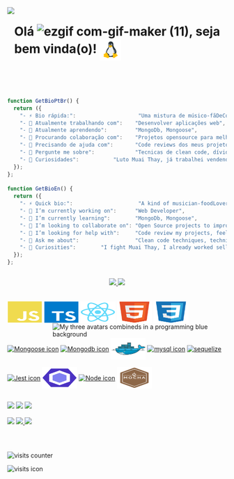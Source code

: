 <img align="left" height="150em" src="https://user-images.githubusercontent.com/87591265/172029932-67a144d4-48b4-4103-864f-6dc5ca1ee2ec.png"/>

# Olá ![ezgif com-gif-maker (11)](https://user-images.githubusercontent.com/87591265/171522857-b7c02ada-f81a-4784-ac16-09ef93a2f4d2.gif), seja bem vinda(o)! <img align="center" height="50" width="50" alt="Chai icon" src="https://github.com/IvanRafael-Dev/MeuPrimeiroRepositorio/blob/master/Images/linux_ico.png">
<br><br><br>

```javaScript
function GetBioPtBr() {
  return ({
    "- ⚡ Bio rápida:":                    "Uma mistura de músico-fãDeComidas-gamer-amanteDaNatureza-programador",
    "- 🔭 Atualmente trabalhando com":    "Desenvolver aplicações web",
    "- 🌱 Atualmente aprendendo":         "MongoDb, Mongoose",
    "- 👯 Procurando colaboração com":    "Projetos opensource para melhoria em Technical Debt",
    "- 🤔 Precisando de ajuda com":       "Code reviews dos meus projetos, fique a vontade pra abrir PRs!",
    "- 💬 Pergunte me sobre":             "Tecnicas de clean code, dívida técnica, futuro das empresas de desenvolvimento",
    "- 👀 Curiosidades": 		  "Luto Muai Thay, já trabalhei vendendo chinelo na praia pra pagar a faculdade, amo banho de caneca, andar de bicicleta na chuva, jogo bike polo, gosto de engenhocas eletrônicas",
  });
};

function GetBioEn() {
  return ({
    "- ⚡ Quick bio:":                     "A kind of musician-foodLover-gamer-natureLover-programmer",
    "- 🔭 I’m currently working on":      "Web Developer",
    "- 🌱 I’m currently learning":        "MongoDb, Mongoose",
    "- 👯 I’m looking to collaborate on": "Open Source projects to improvement Technical Debt!",
    "- 🤔 I’m looking for help with":     "Code review my projects, feel free to open PRs and help me!",
    "- 💬 Ask me about":                  "Clean code techniques, technical debt, future of development companies",
    "- 👀 Curiosities": 		  "I fight Muai Thay, I already worked selling flip flops on the beach to pay for college, I love bucket bath, I love bike riding in the rain, I play bike polo, I like electronic gadgets",
  });
};
```
  ##

<div align="center">
  <a href="https://github.com/italosergio">
  <img height="180em" src="https://github-readme-stats.vercel.app/api?username=italosergio&show_icons=true&theme=github_dark&include_all_commits=true&count_private=true"/>
  <img height="180em" src="https://github-readme-stats.vercel.app/api/top-langs/?username=italosergio&layout=compact&langs_count=7&theme=github_dark"/>
</div>

<div style="display: inline_block"><br>

<div style="display: inline_block"><br>
  <a href="https://www.javascript.com/"><img align="center" alt="Js icon" height="50" width="80" src="https://raw.githubusercontent.com/devicons/devicon/master/icons/javascript/javascript-plain.svg"></a>
  <a href="https://www.typescriptlang.org//"><img align="center" alt="Ts icon" height="50" width="80" src="https://raw.githubusercontent.com/devicons/devicon/master/icons/typescript/typescript-plain.svg"></a>
  <a href="https://pt-br.reactjs.org/"><img align="center" alt="React icon" height="50" width="80" src="https://raw.githubusercontent.com/devicons/devicon/master/icons/react/react-original.svg"></a>
  <a href="https://www.w3schools.com/html"><img align="center" alt="HTML icon" height="50" width="80" src="https://raw.githubusercontent.com/devicons/devicon/master/icons/html5/html5-original.svg"></a>
  <a href="https://www.w3schools.com/html"><img align="center" alt="CSS icon" height="50" width="80" src="https://raw.githubusercontent.com/devicons/devicon/master/icons/css3/css3-original.svg"></a>
  <img align="right" width="400" alt="My three avatars combineds in a programming blue background" src="https://user-images.githubusercontent.com/87591265/172029753-614f0d2b-0fe3-4fec-9c2f-e75df35450bc.png">
</div>

<div style="display: inline_block"><br>
  <a href="https://mongoosejs.com"><img align="center" alt="Mongoose icon" height="100em" width="80" src="https://cdn2.hubspot.net/hubfs/4008838/mogoose-logo.png"></a>
  <a href="https://www.mongodb.com"><img align="center" alt="Mongodb icon" height="50" width="80" src="https://cdn.jsdelivr.net/gh/devicons/devicon/icons/mongodb/mongodb-original.svg"></a>
  <a href="https://docs.docker.com"><img align="center" alt="Docker icon" height="50" width="80" src="https://raw.githubusercontent.com/devicons/devicon/master/icons/docker/docker-original.svg"></a>
  <a href="https://dev.mysql.com/doc/"><img align="center" alt="mysql icon" height="50" width="80" src="https://cdn.jsdelivr.net/gh/devicons/devicon/icons/mysql/mysql-original.svg"></a>
  <a href="https://sequelize.org"><img align="center" alt="sequelize" height="50" width="80" src="https://cdn.jsdelivr.net/gh/devicons/devicon/icons/sequelize/sequelize-original.svg" /></a>
</div>
	
<div style="display: inline_block"><br>
  	<a href="https://jestjs.io"><img align="center" alt="Jest icon" height="50" width="80" src="https://www.vectorlogo.zone/logos/jestjsio/jestjsio-icon.svg"></a>
  	<a href="https://eslint.org"><img align="center" alt="eslint" height="50" width="80" src="https://raw.githubusercontent.com/devicons/devicon/master/icons/eslint/eslint-original.svg"></a>
	<a href="https://nodejs.org"><img align="center" alt="Node icon" height="50" width="80" src="https://cdn.jsdelivr.net/gh/devicons/devicon/icons/nodejs/nodejs-original.svg"></a>
  	<a href="https://mochajs.org"><img align="center" height="50" width="80" alt="Mocha icon" src="https://github.com/IvanRafael-Dev/MeuPrimeiroRepositorio/blob/master/Images/mocha.svg"></a>
  	
</div>

  ##
  
<div> 

  <a href="https://www.linkedin.com/in/italosergio/" target="_blank"><img src="https://img.shields.io/badge/-LinkedIn-%230077B5?style=for-the-badge&logo=linkedin&logoColor=white" target="_blank"></a> 
  <a href="https://instagram.com/italosergio" target="_blank"><img src="https://img.shields.io/badge/-Instagram-%23FF081A?style=for-the-badge&logo=instagram&logoColor=white" target="_blank"></a>
  <a target="_blank" href="https://wa.me/5588994693031?text=Olá!%20Encontrei%20seu%20GitHub.%20Podemos%20conversar%20por%20aqui?">
    <img src="https://img.shields.io/badge/WhatsApp-4BB749?style=for-the-badge&logo=whatsapp&logoColor=white" />        
  </a><br>
  <a href = "mailto:italo@linuxmail.org"><img src="https://img.shields.io/badge/-Email-002050?style=for-the-badge&logo=Minutemailer&logoColor=white" target="_blank"></a>
  <a target="_blank" href="https://drive.google.com/file/d/1zhGrd5nkzlL2J3xfDkaz5yhjErL2cp1c/view?usp=sharing">
    <img src="https://img.shields.io/badge/CV-PTBR-2D3748?style=for-the-badge&logo=readthedocs&logoColor=white" />
  </a>
  <a target="_blank" href="https://drive.google.com/file/d/1KWxUM8xT27jmEN8O5rybxbwbBdFDVgNR/view?usp=sharing">
    <img src="https://img.shields.io/badge/CV-EN-2D3748?style=for-the-badge&logo=readthedocs&logoColor=white" />
  </a>
  
##

<br>
<p align="left"><img height="47em" alt="visits counter" src="https://img.shields.io/badge/-visits-%2346FF00?style=for-the-badge&color=black"></a></p>
<p align="left"><img height="20em" alt="visits icon"src="https://profile-counter.glitch.me/{italosergio}/count.svg" alt="italosergio Visitor's Count"/></p>
